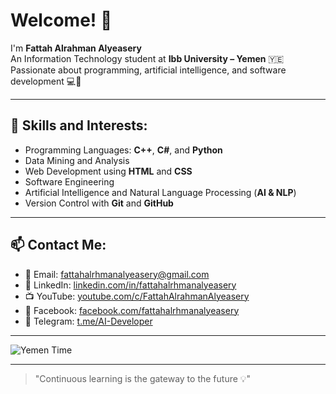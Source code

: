 # Welcome! 👋

I'm **Fattah Alrahman Alyeasery**  
An Information Technology student at **Ibb University – Yemen** 🇾🇪  
Passionate about programming, artificial intelligence, and software development 💻🤖

---

## 🧠 Skills and Interests:
- Programming Languages: **C++**, **C#**, and **Python**  
- Data Mining and Analysis  
- Web Development using **HTML** and **CSS**  
- Software Engineering  
- Artificial Intelligence and Natural Language Processing (**AI & NLP**)  
- Version Control with **Git** and **GitHub**

---

## 📫 Contact Me:

- 📧 Email: fattahalrhmanalyeasery@gmail.com  
- 💼 LinkedIn: [linkedin.com/in/fattahalrhmanalyeasery](https://www.linkedin.com/in/fattahalrhmanalyeasery)  
- 📺 YouTube: [youtube.com/c/FattahAlrahmanAlyeasery](https://www.youtube.com/c/FattahAlrahmanAlyeasery)  
- 📘 Facebook: [facebook.com/fattahalrhmanalyeasery](https://www.facebook.com/fattahalrhmanalyeasery)  
- 💬 Telegram: [t.me/AI-Developer](https://t.me/AI-Developer)

---

![Yemen Time](https://img.shields.io/badge/Time-Yemen_(GMT+3)-blue?style=flat-square&logo=clock)

---

> "Continuous learning is the gateway to the future 💡"
